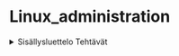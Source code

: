 # Linux_administration
<details>
  <summary>Sisällysluettelo Tehtävät </summary>
  <ol>
    <li><a href="/Week1.md">Week1</a></li>
    <li><a href="/Week2.md">Week2</a></li>
    <li><a href="/Week3.md">Week3</a></li>
    <li><a href="/Week4.md">Week4</a></li>
    <li><a href="/Week5.md">Week5</a></li>
    <li><a href="/Week6.md">Week6</a></li>
    <li><a href="/Week7.md">Week7</a></li>
  </ol>
</details>
